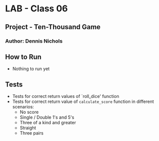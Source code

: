 # LAB - Class 06

## Project - Ten-Thousand Game
### Author: Dennis Nichols

## How to Run

- Nothing to run yet

## Tests

- Tests for correct return values of `roll_dice' function
- Tests for correct return value of `calculate_score` function in different scenarios:
  - No score
  - Single / Double 1's and 5's
  - Three of a kind and greater
  - Straight
  - Three pairs
  
